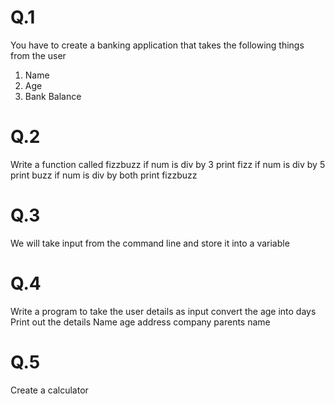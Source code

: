 # Q.1

You have to create a banking application that takes the following things from the user

1.  Name
2.  Age
3.  Bank Balance

# Q.2

Write a function called fizzbuzz
if num is div by 3 print fizz
if num is div by 5 print buzz
if num is div by both print fizzbuzz

# Q.3

We will take input from the command line and store it into a variable

# Q.4

Write a program to take the user details as input convert the age into days Print out the details
Name age address company parents name

# Q.5

Create a calculator
